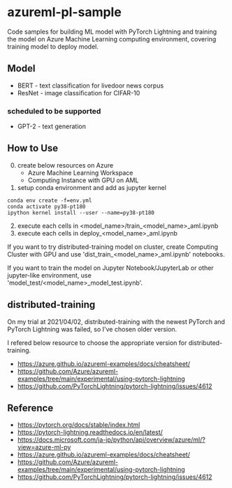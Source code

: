 # azureml-pl-sample

Code samples for building ML model with PyTorch Lightning and training the model on Azure Machine Learning computing environment, covering training model to deploy model.

## Model

- BERT - text classification for livedoor news corpus 
- ResNet - image classification for CIFAR-10

### scheduled to be supported

- GPT-2 - text generation

## How to Use

0. create below resources on Azure 
   - Azure Machine Learning Workspace
   - Computing Instance with GPU on AML
1. setup conda environment and add as jupyter kernel
```
conda env create -f=env.yml
conda activate py38-pt180
ipython kernel install --user --name=py38-pt180
```
2. execute each cells in \<model_name\>/train_\<model_name\>_aml.ipynb
3. execute each cells in deploy_\<model_name\>_aml.ipynb

If you want to try distributed-training model on cluster, create Computing Cluster with GPU and use 'dist_train_\<model_name\>_aml.ipynb' notebooks.

If you want to train the model on Jupyter Notebook/JupyterLab or other jupyter-like environment, use 'model_test/\<model_name\>_model_test.ipynb'.

## distributed-training

On my trial at 2021/04/02, distributed-training with the newest PyTorch and PyTorch Lightning was failed, so I've chosen older version.

I refered below resource to choose the appropriate version for distributed-training.

- https://azure.github.io/azureml-examples/docs/cheatsheet/
- https://github.com/Azure/azureml-examples/tree/main/experimental/using-pytorch-lightning
- https://github.com/PyTorchLightning/pytorch-lightning/issues/4612

## Reference

- https://pytorch.org/docs/stable/index.html
- https://pytorch-lightning.readthedocs.io/en/latest/
- https://docs.microsoft.com/ja-jp/python/api/overview/azure/ml/?view=azure-ml-py
- https://azure.github.io/azureml-examples/docs/cheatsheet/
- https://github.com/Azure/azureml-examples/tree/main/experimental/using-pytorch-lightning
- https://github.com/PyTorchLightning/pytorch-lightning/issues/4612
